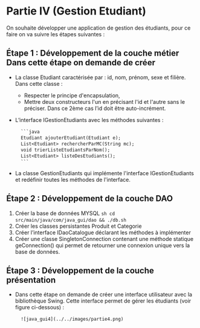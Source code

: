 # Partie IV (Gestion Etudiant)

On souhaite développer une application de gestion des étudiants, pour ce faire on va suivre les étapes suivantes :

## Étape 1 : Développement de la couche métier Dans cette étape on demande de créer

* La classe Etudiant caractérisée par : id, nom, prénom, sexe et filière. Dans cette classe :
  * Respecter le principe d'encapsulation,
  * Mettre deux constructeurs l'un en précisant l'id et l'autre sans le préciser. Dans ce 2ème cas l’id doit être auto-incrément.
* L’interface IGestionEtudiants avec les méthodes suivantes :

        ```java
        Etudiant ajouterEtudiant(Etudiant e);
        List<Etudiant> rechercherParMC(String mc);
        void trierListeEtudiantsParNom();
        List<Etudiant> listeDesEtudiants();
        ```

* La classe GestionEtudiants qui implémente l'interface IGestionEtudiants et redéfinir toutes les méthodes de l'interface.

## Étape 2 : Développement de la couche DAO

1. Créer la base de données MYSQL
        ```sh
                cd src/main/java/com/java_gui/dao && ./db.sh
        ```
2. Créer les classes persistantes Produit et Categorie
3. Créer l’interface IDaoCatalogue déclarant les méthodes à implémenter
4. Créer une classe SingletonConnection contenant une méthode statique geConnection() qui permet de retourner une connexion unique vers la base de données.

## Étape 3 : Développement de la couche présentation

* Dans cette étape on demande de créer une interface utilisateur avec la bibliothèque Swing. Cette interface permet de gérer les étudiants (voir figure ci-dessous) :

        ![java_gui4](../../images/partie4.png)
